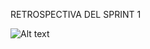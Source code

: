 RETROSPECTIVA DEL SPRINT 1

![Alt text](https://media.discordapp.net/attachments/1114643571967021119/1130911064192716800/RETRO.jpg?width=633&height=475)
